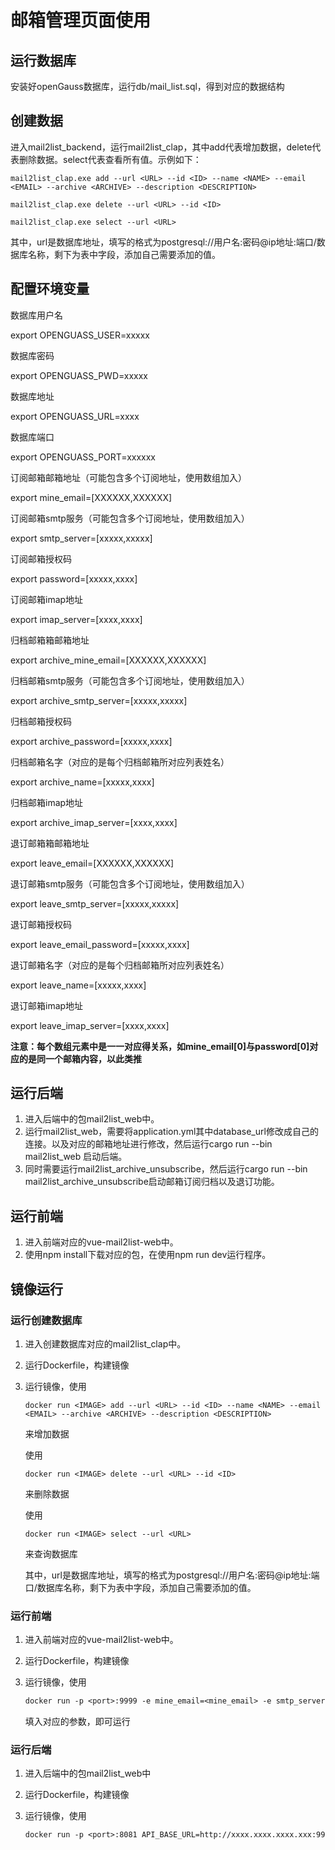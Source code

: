 # 邮箱管理页面使用

## 运行数据库

安装好openGauss数据库，运行db/mail_list.sql，得到对应的数据结构

## 创建数据

进入mail2list_backend，运行mail2list_clap，其中add代表增加数据，delete代表删除数据。select代表查看所有值。示例如下：

```shell
mail2list_clap.exe add --url <URL> --id <ID> --name <NAME> --email <EMAIL> --archive <ARCHIVE> --description <DESCRIPTION>
```

```shell
mail2list_clap.exe delete --url <URL> --id <ID>
```

```shell
mail2list_clap.exe select --url <URL>
```

其中，url是数据库地址，填写的格式为postgresql://用户名:密码@ip地址:端口/数据库名称，剩下为表中字段，添加自己需要添加的值。

## 配置环境变量

数据库用户名

export OPENGUASS_USER=xxxxx

数据库密码

export  OPENGUASS_PWD=xxxxx

数据库地址

export OPENGUASS_URL=xxxx

数据库端口

export OPENGUASS_PORT=xxxxxx

订阅邮箱邮箱地址（可能包含多个订阅地址，使用数组加入）

export mine_email=[XXXXXX,XXXXXX]

订阅邮箱smtp服务（可能包含多个订阅地址，使用数组加入）

export smtp_server=[xxxxx,xxxxx]

订阅邮箱授权码

export password=[xxxxx,xxxx]

订阅邮箱imap地址

export imap_server=[xxxx,xxxx]

归档邮箱箱邮箱地址

export archive_mine_email=[XXXXXX,XXXXXX]

归档邮箱smtp服务（可能包含多个订阅地址，使用数组加入）

export archive_smtp_server=[xxxxx,xxxxx]

归档邮箱授权码

export archive_password=[xxxxx,xxxx]

归档邮箱名字（对应的是每个归档邮箱所对应列表姓名）

export archive_name=[xxxxx,xxxx]

归档邮箱imap地址

export archive_imap_server=[xxxx,xxxx]

退订邮箱箱邮箱地址

export leave_email=[XXXXXX,XXXXXX]

退订邮箱smtp服务（可能包含多个订阅地址，使用数组加入）

export leave_smtp_server=[xxxxx,xxxxx]

退订邮箱授权码

export leave_email_password=[xxxxx,xxxx]

退订邮箱名字（对应的是每个归档邮箱所对应列表姓名）

export leave_name=[xxxxx,xxxx]

退订邮箱imap地址

export leave_imap_server=[xxxx,xxxx]

**注意：每个数组元素中是一一对应得关系，如mine_email[0]与password[0]对应的是同一个邮箱内容，以此类推**

## 运行后端

1. 进入后端中的包mail2list_web中。
2. 运行mail2list_web，需要将application.yml其中database_url修改成自己的连接。以及对应的邮箱地址进行修改，然后运行cargo run --bin mail2list_web 启动后端。
3. 同时需要运行mail2list_archive_unsubscribe，然后运行cargo run --bin mail2list_archive_unsubscribe启动邮箱订阅归档以及退订功能。



## 运行前端

1. 进入前端对应的vue-mail2list-web中。
2. 使用npm install下载对应的包，在使用npm run dev运行程序。

## 镜像运行

### 运行创建数据库

1. 进入创建数据库对应的mail2list_clap中。

2. 运行Dockerfile，构建镜像

3. 运行镜像，使用

   ```
   docker run <IMAGE> add --url <URL> --id <ID> --name <NAME> --email <EMAIL> --archive <ARCHIVE> --description <DESCRIPTION>
   ```

   来增加数据

   使用

   ```
   docker run <IMAGE> delete --url <URL> --id <ID>
   ```

   来删除数据

   使用

   ```
   docker run <IMAGE> select --url <URL>
   ```

   来查询数据库

   其中，url是数据库地址，填写的格式为postgresql://用户名:密码@ip地址:端口/数据库名称，剩下为表中字段，添加自己需要添加的值。

### 运行前端

1. 进入前端对应的vue-mail2list-web中。

2. 运行Dockerfile，构建镜像

3. 运行镜像，使用

   ```dockerfile
   docker run -p <port>:9999 -e mine_email=<mine_email> -e smtp_server=<smtp_server> -e password=<password> -e imap_server=<imap_server> -e archive_mine_email=<archive_mine_email> -e archive_smtp_server=<archive_smtp_server> -e archive_password=<archive_password> -e archive_name=<archive_name> -e archive_imap_server=<archive_imap_server> -e leave_email=<leave_email> -e leave_email_password=<leave_email_password> -e leave_email_password=<leave_email_password> -e leave_smtp_server=<leave_smtp_server> -e leave_imap_server=<leave_imap_server> -e OPENGUASS_USER=<OPENGUASS_USER> -e OPENGUASS_PWD=<OPENGUASS_PWD> -e OPENGUASS_URL=<OPENGUASS_URL> -e OPENGUASS_PORT=<OPENGUASS_PORT>  <IMAGE>
   ```

   填入对应的参数，即可运行

### 运行后端

1. 进入后端中的包mail2list_web中

2. 运行Dockerfile，构建镜像

3. 运行镜像，使用

   ```dockerfile
   docker run -p <port>:8081 API_BASE_URL=http://xxxx.xxxx.xxxx.xxx:9999 <IMAGE>
   ```

   

